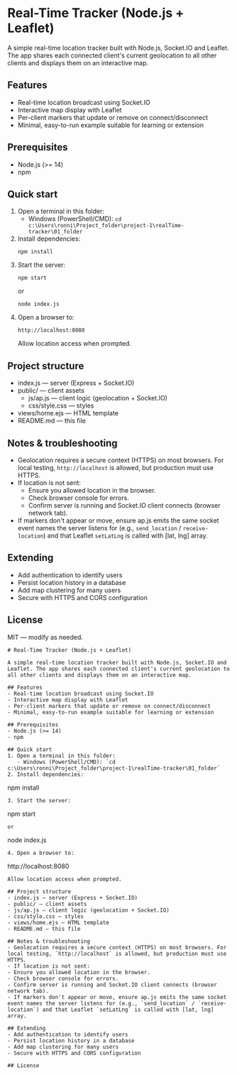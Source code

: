 # Real-Time Tracker (Node.js + Leaflet)

A simple real-time location tracker built with Node.js, Socket.IO and Leaflet. The app shares each connected client's current geolocation to all other clients and displays them on an interactive map.

## Features
- Real-time location broadcast using Socket.IO
- Interactive map display with Leaflet
- Per-client markers that update or remove on connect/disconnect
- Minimal, easy-to-run example suitable for learning or extension

## Prerequisites
- Node.js (>= 14)
- npm

## Quick start
1. Open a terminal in this folder:
   - Windows (PowerShell/CMD): `cd c:\Users\ronni\Project_folder\project-1\realTime-tracker\01_folder`
2. Install dependencies:
   ```
   npm install
   ```
3. Start the server:
   ```
   npm start
   ```
   or
   ```
   node index.js
   ```
4. Open a browser to:
   ```
   http://localhost:8080
   ```
   Allow location access when prompted.

## Project structure
- index.js — server (Express + Socket.IO)
- public/ — client assets
  - js/ap.js — client logic (geolocation + Socket.IO)
  - css/style.css — styles
- views/home.ejs — HTML template
- README.md — this file

## Notes & troubleshooting
- Geolocation requires a secure context (HTTPS) on most browsers. For local testing, `http://localhost` is allowed, but production must use HTTPS.
- If location is not sent:
  - Ensure you allowed location in the browser.
  - Check browser console for errors.
  - Confirm server is running and Socket.IO client connects (browser network tab).
- If markers don't appear or move, ensure ap.js emits the same socket event names the server listens for (e.g., `send_location` / `receive-location`) and that Leaflet `setLatLng` is called with [lat, lng] array.

## Extending
- Add authentication to identify users
- Persist location history in a database
- Add map clustering for many users
- Secure with HTTPS and CORS configuration

## License
MIT — modify as needed.

```<!-- filepath: c:\Users\ronni\Project_folder\project-1\realTime-tracker\01_folder\README.md -->
# Real-Time Tracker (Node.js + Leaflet)

A simple real-time location tracker built with Node.js, Socket.IO and Leaflet. The app shares each connected client's current geolocation to all other clients and displays them on an interactive map.

## Features
- Real-time location broadcast using Socket.IO
- Interactive map display with Leaflet
- Per-client markers that update or remove on connect/disconnect
- Minimal, easy-to-run example suitable for learning or extension

## Prerequisites
- Node.js (>= 14)
- npm

## Quick start
1. Open a terminal in this folder:
   - Windows (PowerShell/CMD): `cd c:\Users\ronni\Project_folder\project-1\realTime-tracker\01_folder`
2. Install dependencies:
   ```
   npm install
   ```
3. Start the server:
   ```
   npm start
   ```
   or
   ```
   node index.js
   ```
4. Open a browser to:
   ```
   http://localhost:8080
   ```
   Allow location access when prompted.

## Project structure
- index.js — server (Express + Socket.IO)
- public/ — client assets
  - js/ap.js — client logic (geolocation + Socket.IO)
  - css/style.css — styles
- views/home.ejs — HTML template
- README.md — this file

## Notes & troubleshooting
- Geolocation requires a secure context (HTTPS) on most browsers. For local testing, `http://localhost` is allowed, but production must use HTTPS.
- If location is not sent:
  - Ensure you allowed location in the browser.
  - Check browser console for errors.
  - Confirm server is running and Socket.IO client connects (browser network tab).
- If markers don't appear or move, ensure ap.js emits the same socket event names the server listens for (e.g., `send_location` / `receive-location`) and that Leaflet `setLatLng` is called with [lat, lng] array.

## Extending
- Add authentication to identify users
- Persist location history in a database
- Add map clustering for many users
- Secure with HTTPS and CORS configuration

## License
